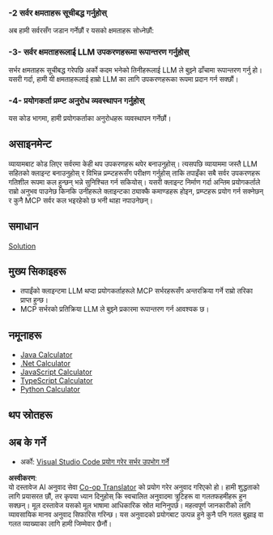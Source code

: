 <!--
CO_OP_TRANSLATOR_METADATA:
{
  "original_hash": "9d80e2a99a9aea8d8226253e6baf4c8c",
  "translation_date": "2025-06-06T18:14:46+00:00",
  "source_file": "03-GettingStarted/03-llm-client/README.md",
  "language_code": "ne"
}
-->
### -2 सर्वर क्षमताहरू सूचीबद्ध गर्नुहोस्

अब हामी सर्वरसँग जडान गर्नेछौं र यसको क्षमताहरू सोध्नेछौं:

### -3- सर्वर क्षमताहरूलाई LLM उपकरणहरूमा रूपान्तरण गर्नुहोस्

सर्भर क्षमताहरू सूचीबद्ध गरेपछि अर्को कदम भनेको तिनीहरूलाई LLM ले बुझ्ने ढाँचामा रूपान्तरण गर्नु हो। यसरी गर्दा, हामी यी क्षमताहरूलाई हाम्रो LLM का लागि उपकरणहरूका रूपमा प्रदान गर्न सक्छौं।

### -4- प्रयोगकर्ता प्रम्प्ट अनुरोध व्यवस्थापन गर्नुहोस्

यस कोड भागमा, हामी प्रयोगकर्ताका अनुरोधहरू व्यवस्थापन गर्नेछौं।

## असाइनमेन्ट

व्यायामबाट कोड लिएर सर्वरमा केही थप उपकरणहरू थपेर बनाउनुहोस्। त्यसपछि व्यायाममा जस्तै LLM सहितको क्लाइन्ट बनाउनुहोस् र विभिन्न प्रम्प्टहरूसँग परीक्षण गर्नुहोस् ताकि तपाइँका सबै सर्वर उपकरणहरू गतिशील रूपमा कल हुन्छन् भन्ने सुनिश्चित गर्न सकियोस्। यसरी क्लाइन्ट निर्माण गर्दा अन्तिम प्रयोगकर्ताले राम्रो अनुभव पाउनेछ किनकि उनीहरूले क्लाइन्टका ठ्याक्कै कमाण्डहरू होइन, प्रम्प्टहरू प्रयोग गर्न सक्नेछन् र कुनै MCP सर्वर कल भइरहेको छ भनी थाहा नपाउनेछन्।

## समाधान

[Solution](/03-GettingStarted/03-llm-client/solution/README.md)

## मुख्य सिकाइहरू

- तपाईंको क्लाइन्टमा LLM थप्दा प्रयोगकर्ताहरूले MCP सर्भरहरूसँग अन्तरक्रिया गर्ने राम्रो तरिका प्राप्त हुन्छ।
- MCP सर्भरको प्रतिक्रिया LLM ले बुझ्ने प्रकारमा रूपान्तरण गर्न आवश्यक छ।

## नमूनाहरू

- [Java Calculator](../samples/java/calculator/README.md)
- [.Net Calculator](../../../../03-GettingStarted/samples/csharp)
- [JavaScript Calculator](../samples/javascript/README.md)
- [TypeScript Calculator](../samples/typescript/README.md)
- [Python Calculator](../../../../03-GettingStarted/samples/python)

## थप स्रोतहरू

## अब के गर्ने

- अर्को: [Visual Studio Code प्रयोग गरेर सर्भर उपभोग गर्ने](/03-GettingStarted/04-vscode/README.md)

**अस्वीकरण**:  
यो दस्तावेज AI अनुवाद सेवा [Co-op Translator](https://github.com/Azure/co-op-translator) को प्रयोग गरेर अनुवाद गरिएको हो। हामी शुद्धताको लागि प्रयासरत छौं, तर कृपया ध्यान दिनुहोस् कि स्वचालित अनुवादमा त्रुटिहरू वा गलतफहमीहरू हुन सक्छन्। मूल दस्तावेज यसको मूल भाषामा आधिकारिक स्रोत मानिनुपर्छ। महत्वपूर्ण जानकारीको लागि व्यावसायिक मानव अनुवाद सिफारिस गरिन्छ। यस अनुवादको प्रयोगबाट उत्पन्न हुने कुनै पनि गलत बुझाइ वा गलत व्याख्याका लागि हामी जिम्मेवार छैनौं।